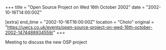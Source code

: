 +++
title = "Open Source Project on Wed 16th October 2002"
date = "2002-10-16T14:00:00Z"

[extra]
end_time = "2002-10-16T16:00:00Z"
location = "Cholo"
original = "https://uwcs.co.uk/events/open-source-project-on-wed-16th-october-2002-1474488934559/"
+++

Meeting to discuss the new OSP project

